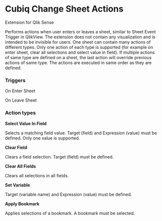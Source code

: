 # Cubiq Change Sheet Actions

Extension for Qlik Sense

Performs actions when user enters or leaves a sheet, similar to Sheet Event Trigger in QlikView. The extension does not contain any visualization and is intended to be invisible for users.
One sheet can contain many actions of different types. Only one action of each type is supported (for example on enter sheet, clear all selections and select value in field). If multiple actions of same type are defined on a sheet, the last action will override previous actions of same type. The actions are executed in same order as they are defined.


### Triggers

On Enter Sheet

On Leave Sheet


### Action types

**Select Value In Field**

Selects a matching field value. Target (field) and Expression (value) must be defined. Only one value is supported.

**Clear Field**

Clears a field selection. Target (field) must be defined.

**Clear All Fields**

Clears all selections in all fields.

**Set Variable**

Target (variable name) and Expression (value) must be defined.

**Apply Bookmark**

Applies selections of a bookmark. A bookmark must be selected.